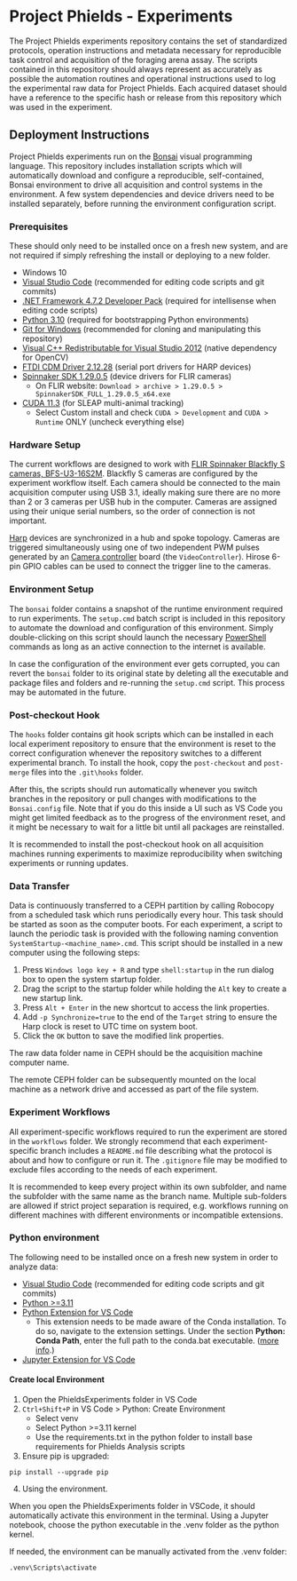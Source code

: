 # Project Phields - Experiments

The Project Phields experiments repository contains the set of standardized protocols, operation instructions and metadata necessary for reproducible task control and acquisition of the foraging arena assay. The scripts contained in this repository should always represent as accurately as possible the automation routines and operational instructions used to log the experimental raw data for Project Phields. Each acquired dataset should have a reference to the specific hash or release from this repository which was used in the experiment.

## Deployment Instructions

Project Phields experiments run on the [Bonsai](https://bonsai-rx.org/) visual programming language. This repository includes installation scripts which will automatically download and configure a reproducible, self-contained, Bonsai environment to drive all acquisition and control systems in the environment. A few system dependencies and device drivers need to be installed separately, before running the environment configuration script.

### Prerequisites

These should only need to be installed once on a fresh new system, and are not required if simply refreshing the install or deploying to a new folder.

 * Windows 10
 * [Visual Studio Code](https://code.visualstudio.com/) (recommended for editing code scripts and git commits)
 * [.NET Framework 4.7.2 Developer Pack](https://dotnet.microsoft.com/download/dotnet-framework/thank-you/net472-developer-pack-offline-installer) (required for intellisense when editing code scripts)
 * [Python 3.10](https://www.python.org/downloads/release/python-31011/) (required for bootstrapping Python environments)
 * [Git for Windows](https://gitforwindows.org/) (recommended for cloning and manipulating this repository)
 * [Visual C++ Redistributable for Visual Studio 2012](https://www.microsoft.com/en-us/download/details.aspx?id=30679) (native dependency for OpenCV)
 * [FTDI CDM Driver 2.12.28](https://www.ftdichip.com/Drivers/CDM/CDM21228_Setup.zip) (serial port drivers for HARP devices)
 * [Spinnaker SDK 1.29.0.5](https://www.flir.co.uk/support/products/spinnaker-sdk/#Downloads) (device drivers for FLIR cameras)
   * On FLIR website: `Download > archive > 1.29.0.5 > SpinnakerSDK_FULL_1.29.0.5_x64.exe`
 * [CUDA 11.3](https://developer.nvidia.com/cuda-11.3.0-download-archive) (for SLEAP multi-animal tracking)
   * Select Custom install and check `CUDA > Development` and `CUDA > Runtime` ONLY (uncheck everything else)

### Hardware Setup

The current workflows are designed to work with [FLIR Spinnaker Blackfly S cameras, BFS-U3-16S2M](https://www.flir.com/products/blackfly-s-usb3/?model=BFS-U3-16S2M-CS). Blackfly S cameras are configured by the experiment workflow itself.
Each camera should be connected to the main acquisition computer using USB 3.1, ideally making sure there are no more than 2 or 3 cameras per USB hub in the computer. Cameras are assigned using their unique serial numbers, so the order of connection is not important.

[Harp](https://harp-tech.org/) devices are synchronized in a hub and spoke topology. Cameras are triggered simultaneously using one of two independent PWM pulses generated by an [Camera controller](https://github.com/harp-tech/device.cameracontrollergen2) board (the `VideoController`). Hirose 6-pin GPIO cables can be used to connect the trigger line to the cameras.

### Environment Setup

The `bonsai` folder contains a snapshot of the runtime environment required to run experiments. The `setup.cmd` batch script is included in this repository to automate the download and configuration of this environment. Simply double-clicking on this script should launch the necessary [PowerShell](https://learn.microsoft.com/en-us/powershell/scripting/overview) commands as long as an active connection to the internet is available.

In case the configuration of the environment ever gets corrupted, you can revert the `bonsai` folder to its original state by deleting all the executable and package files and folders and re-running the `setup.cmd` script. This process may be automated in the future.

### Post-checkout Hook

The `hooks` folder contains git hook scripts which can be installed in each local experiment repository to ensure that the environment is reset to the correct configuration whenever the repository switches to a different experimental branch. To install the hook, copy the `post-checkout` and `post-merge` files into the `.git\hooks` folder.

After this, the scripts should run automatically whenever you switch branches in the repository or pull changes with modifications to the `Bonsai.config` file. Note that if you do this inside a UI such as VS Code you might get limited feedback as to the progress of the environment reset, and it might be necessary to wait for a little bit until all packages are reinstalled.

It is recommended to install the post-checkout hook on all acquisition machines running experiments to maximize reproducibility when switching experiments or running updates.

### Data Transfer

Data is continuously transferred to a CEPH partition by calling Robocopy from a scheduled task which runs periodically every hour. This task should be started as soon as the computer boots. For each experiment, a script to launch the periodic task is provided with the following naming convention `SystemStartup-<machine_name>.cmd`. This script should be installed in a new computer using the following steps:

  1. Press `Windows logo key + R` and type `shell:startup` in the run dialog box to open the system startup folder.
  2. Drag the script to the startup folder while holding the `Alt` key to create a new startup link.
  3. Press `Alt + Enter` in the new shortcut to access the link properties.
  4. Add `-p Synchronize=true` to the end of the `Target` string to ensure the Harp clock is reset to UTC time on system boot.
  5. Click the `OK` button to save the modified link properties.

The raw data folder name in CEPH should be the acquisition machine computer name.

The remote CEPH folder can be subsequently mounted on the local machine as a network drive and accessed as part of the file system.

### Experiment Workflows

All experiment-specific workflows required to run the experiment are stored in the `workflows` folder. We strongly recommend that each experiment-specific branch includes a `README.md` file describing what the protocol is about and how to configure or run it. The `.gitignore` file may be modified to exclude files according to the needs of each experiment.

It is recommended to keep every project within its own subfolder, and name the subfolder with the same name as the branch name. Multiple sub-folders are allowed if strict project separation is required, e.g. workflows running on different machines with different environments or incompatible extensions.

### Python environment

The following need to be installed once on a fresh new system in order to analyze data:

 * [Visual Studio Code](https://code.visualstudio.com/) (recommended for editing code scripts and git commits)
 * [Python >=3.11](https://www.python.org/downloads/windows/)
 * [Python Extension for VS Code](https://marketplace.visualstudio.com/items?itemName=ms-python.python)
   * This extension needs to be made aware of the Conda installation. To do so, navigate to the extension settings. Under the section **Python: Conda Path**, enter the full path to the conda.bat executable. ([more info](https://stackoverflow.com/a/77615160/3312269).)
 * [Jupyter Extension for VS Code](https://marketplace.visualstudio.com/items?itemName=ms-toolsai.jupyter)
 
#### Create local Environment
1. Open the PhieldsExperiments folder in VS Code
2. `Ctrl+Shift+P` in VS Code > Python: Create Environment
   * Select venv
   * Select Python >=3.11 kernel
   * Use the requirements.txt in the python folder to install base requirements for Phields Analysis scripts
3. Ensure pip is upgraded:
 ```
 pip install --upgrade pip
 ```
4. Using the environment. 

When you open the PhieldsExperiments folder in VSCode, it should automatically activate this environment in the terminal.
Using a Jupyter notebook, choose the python executable in the .venv folder as the python kernel. 

If needed, the environment can be manually activated from the .venv folder:

```
.venv\Scripts\activate
```